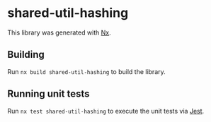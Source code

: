 # shared-util-hashing

This library was generated with [Nx](https://nx.dev).

## Building

Run `nx build shared-util-hashing` to build the library.

## Running unit tests

Run `nx test shared-util-hashing` to execute the unit tests via [Jest](https://jestjs.io).
